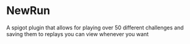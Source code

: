 # NewRun
A spigot plugin that allows for playing over 50 different challenges and saving them to replays you can view whenever you want
